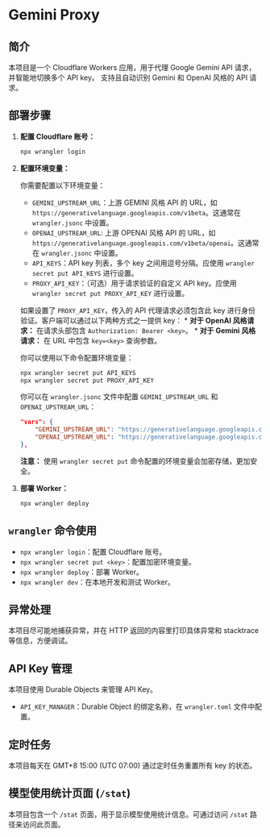 # Gemini Proxy

## 简介

本项目是一个 Cloudflare Workers 应用，用于代理 Google Gemini API 请求，并智能地切换多个 API key。
支持且自动识别 Gemini 和 OpenAI 风格的 API 请求。


## 部署步骤

1.  **配置 Cloudflare 账号：**

    ```bash
    npx wrangler login
    ```

2.  **配置环境变量：**

    你需要配置以下环境变量：

    *   `GEMINI_UPSTREAM_URL`：上游 GEMINI 风格 API 的 URL，如 `https://generativelanguage.googleapis.com/v1beta`。这通常在 `wrangler.jsonc` 中设置。
    *   `OPENAI_UPSTREAM_URL`: 上游 OPENAI 风格 API 的 URL，如 `https://generativelanguage.googleapis.com/v1beta/openai`。这通常在 `wrangler.jsonc` 中设置。
    *   `API_KEYS`：API key 列表，多个 key 之间用逗号分隔。应使用 `wrangler secret put API_KEYS` 进行设置。
    *   `PROXY_API_KEY`：（可选）用于请求验证的自定义 API key。应使用 `wrangler secret put PROXY_API_KEY` 进行设置。

    如果设置了 `PROXY_API_KEY`，传入的 API 代理请求必须包含此 key 进行身份验证。客户端可以通过以下两种方式之一提供 key：
        *   **对于 OpenAI 风格请求：** 在请求头部包含 `Authorization: Bearer <key>`。
        *   **对于 Gemini 风格请求：** 在 URL 中包含 `key=<key>` 查询参数。

    你可以使用以下命令配置环境变量：

    ```bash
    npx wrangler secret put API_KEYS
    npx wrangler secret put PROXY_API_KEY
    ```

    你可以在 `wrangler.jsonc` 文件中配置 `GEMINI_UPSTREAM_URL` 和 `OPENAI_UPSTREAM_URL`：

    ```json
    "vars": {
        "GEMINI_UPSTREAM_URL": "https://generativelanguage.googleapis.com/v1beta",
        "OPENAI_UPSTREAM_URL": "https://generativelanguage.googleapis.com/v1beta/openai",
    },
    ```

    **注意：**  使用 `wrangler secret put` 命令配置的环境变量会加密存储，更加安全。

3.  **部署 Worker：**

    ```bash
    npx wrangler deploy
    ```

## `wrangler` 命令使用

*   `npx wrangler login`：配置 Cloudflare 账号。
*   `npx wrangler secret put <key>`：配置加密环境变量。
*   `npx wrangler deploy`：部署 Worker。
*   `npx wrangler dev`：在本地开发和测试 Worker。

## 异常处理

本项目尽可能地捕获异常，并在 HTTP 返回的内容里打印具体异常和 stacktrace 等信息，方便调试。

## API Key 管理

本项目使用 Durable Objects 来管理 API Key。

*   `API_KEY_MANAGER`：Durable Object 的绑定名称，在 `wrangler.toml` 文件中配置。

## 定时任务

本项目每天在 GMT+8 15:00 (UTC 07:00) 通过定时任务重置所有 key 的状态。

## 模型使用统计页面 (`/stat`)

本项目包含一个 `/stat` 页面，用于显示模型使用统计信息。可通过访问 `/stat` 路径来访问此页面。